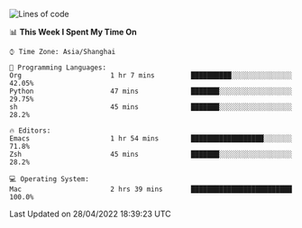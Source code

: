 <!--START_SECTION:waka-->
![Lines of code](https://img.shields.io/badge/From%20Hello%20World%20I%27ve%20Written-22%20Thousand%20lines%20of%20code-blue)

📊 **This Week I Spent My Time On** 

```text
⌚︎ Time Zone: Asia/Shanghai

💬 Programming Languages: 
Org                      1 hr 7 mins         ██████████░░░░░░░░░░░░░░░   42.05% 
Python                   47 mins             ███████░░░░░░░░░░░░░░░░░░   29.75% 
sh                       45 mins             ███████░░░░░░░░░░░░░░░░░░   28.2%

🔥 Editors: 
Emacs                    1 hr 54 mins        ██████████████████░░░░░░░   71.8% 
Zsh                      45 mins             ███████░░░░░░░░░░░░░░░░░░   28.2%

💻 Operating System: 
Mac                      2 hrs 39 mins       █████████████████████████   100.0%

```


 Last Updated on 28/04/2022 18:39:23 UTC
<!--END_SECTION:waka-->
